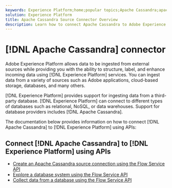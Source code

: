 ```yaml
---
keywords: Experience Platform;home;popular topics;Apache Cassandra;apache cassandra;cassandra;Cassandra
solution: Experience Platform
title: Apache Cassandra Source Connector Overview
description: Learn how to connect Apache Cassandra to Adobe Experience Platform using APIs.
---
```


# [!DNL Apache Cassandra] connector

Adobe Experience Platform allows data to be ingested from external sources while providing you with the ability to structure, label, and enhance incoming data using [!DNL Experience Platform] services. You can ingest data from a variety of sources such as Adobe applications, cloud-based storage, databases, and many others.

[!DNL Experience Platform] provides support for ingesting data from a third-party database. [!DNL Experience Platform] can connect to different types of databases such as relational, NoSQL, or data warehouses. Support for database providers includes [!DNL Apache Cassandra].

The documentation below provides information on how to connect [!DNL Apache Cassandra] to [!DNL Experience Platform] using APIs:

## Connect [!DNL Apache Cassandra] to [!DNL Experience Platform] using APIs

- [Create an Apache Cassandra source connection using the Flow Service API](../../tutorials/api/create/databases/cassandra.md)
- [Explore a database system using the Flow Service API](../../tutorials/api/explore/database-nosql.md)
- [Collect data from a database using the Flow Service API](../../tutorials/api/collect/database-nosql.md)